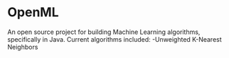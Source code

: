 OpenML
======
An open source project for building Machine Learning algorithms, specifically in Java.
Current algorithms included:
-Unweighted K-Nearest Neighbors

